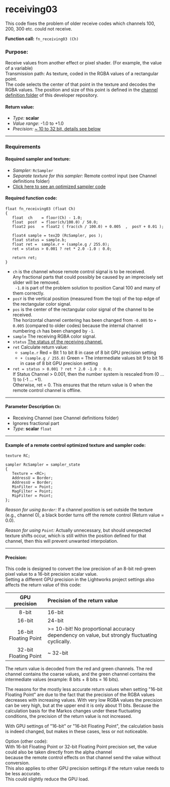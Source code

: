 # receiving03

This code fixes the problem of older receive codes which channels 100, 200, 300 etc. could not receive.

**Function call:** `fn_receiving03 (Ch)`  

### Purpose:  
Receive values from another effect or pixel shader. (For example, the value of a variable)  
Transmission path: As texture, coded in the RGBA values of a rectangular point.  
The code selects the center of that point in the texture and decodes the RGBA values.
The position and size of this point is defined in the [channel definition folder](../Channel_definitions/Channel_assignment.md) of this developer repository.

#### Return value:
   - *Type:* **scalar**
   - *Value range*: -1.0 to +1.0
   - *Precision:* [~ 10 to 32 bit, details see below](#precision)

---

### Requirements

#### Required sampler and texture:
   - *Sampler:* `RcSampler`
   - *Separate texture for this sampler:*  Remote control input (see Channel definitions folder)
   - [Click here to see an optimized sampler code](#example-of-a-remote-control-optimized-texture-and-sampler-code)

#### Required function code:
```Code
float fn_receiving03 (float Ch)
{
   float  ch    = floor(Ch) - 1.0;
   float  posY  = floor(ch/100.0) / 50.0;
   float2 pos   = float2 ( frac(ch / 100.0) + 0.005  ,  posY + 0.01 );
  
   float4 sample = tex2D (RcSampler, pos );
   float status = sample.b;
   float ret =  sample.r + (sample.g / 255.0);
   ret = status > 0.001 ? ret * 2.0 -1.0 : 0.0;

   return ret;
}
```
* `ch` is the channel whose remote control signal is to be received.  
     Any fractional parts that could possibly be caused by an imprecisely set slider will be removed.  
     ` -1.0` is part of the problem solution to position Canal 100 and many of them correctly.
* `posY` is the vertical position (measured from the top) of the top edge of the rectangular color signal.  
* `pos` is the center of the rectangular color signal of the channel to be received.  
        The horizontal channel centering has been changed from `-0.005` to `+ 0.005` (compared to older codes) 
        because the internal channel numbering `ch` has been changed by `-1`.
* `sample` The receiving RGBA color signal.  
* `status` [The status of the receiving channel.](../Channel_definitions/Channel_assignment.md#blue-color-channel-status-messages)
* `ret` Calculate return value:
   *  `sample.r` Red = Bit 1 to bit 8 in case of 8 bit GPU precision setting  
   *  `+ (sample.g / 255.0)` Green = The intermediate values bit 9 to bit 16 in case of 8 bit GPU precision setting
* `ret = status > 0.001 ? ret * 2.0 -1.0 : 0.0;`  
   If Status Channel > 0.001, then the number system is rescaled from (0 ... 1) to (-1 ... +1).  
   Otherwise, ret = 0. This ensures that the return value is 0 when the remote control channel is offline.   


---

#### Parameter Description `Ch`:
  - Receiving Channel (see Channel definitions folder)
  - Ignores fractional part
  - *Type*: **scalar** `float`  
  
---
  
  
#### Example of a remote control optimized texture and sampler code:

```` Code
texture RC;

sampler RcSampler = sampler_state
{
   Texture = <RC>;
   AddressU = Border;
   AddressU = Border;
   MinFilter = Point;
   MagFilter = Point;
   MipFilter = Point;
};
````
*Reason for using `Border`:* If a channel position is set outside the texture (e.g., channel 0), a black border turns off the remote control (Return value = 0.0).

*Reason for using `Point`:*  Actually unnecessary, but should unexpected texture shifts occur, which is still within the position defined for that channel, then this will prevent unwanted interpolation.

  
---
  
  
#### Precision:

This code is designed to convert the low precision of an 8-bit red-green pixel value to a 16-bit precision scalar value.  
Setting a different GPU precision in the Lightworks project settings also affects the return value of this code:  
  
| GPU precision          | Precision of the return value                                   |
| :--------------------: | :------------------------------------------------------------------------------------------------ |
|8-bit                   |        16-bit                                                                                     |
|16-bit                  |        24-bit                                                                                     |
|16-bit Floating Point   |     >= 10-bit!  No proportional accuracy dependency on value, but strongly fluctuating cyclically.|
|32-bit Floating Point   |      ~ 32-bit                                                                                     |

The return value is decoded from the red and green channels.
The red channel contains the coarse values, and the green channel contains the intermediate values (example: 8 bits + 8 bits = 16 bits).  

The reasons for the mostly less accurate return values when setting "16-bit Floating Point"
are due to the fact that the precision of the RGBA values decreases with increasing values. 
With very low RGBA values the precision can be very high, but at the upper end it is only about 11 bits.
Because the calculation basis for the Markos changes under these fluctuating conditions, the precision of the return value is not increased.  

With GPU settings of "16-bit" or "16-bit Floating Point", the calculation basis is indeed changed, but makes in these cases, less or not noticeable.  

Option (other code):  
With 16-bit Floating Point or 32-bit Floating Point precision set, the value could also be taken directly from the alpha channel  
because the remote control effects on that channel send the value without conversion.  
This also applies to other GPU precision settings if the return value needs to be less accurate.  
This could slightly reduce the GPU load.
